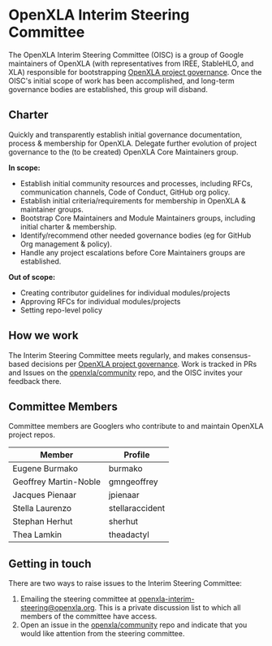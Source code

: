 # OpenXLA Interim Steering Committee

The OpenXLA Interim Steering Committee (OISC) is a group of Google maintainers of OpenXLA (with representatives from IREE, StableHLO, and XLA) responsible for bootstrapping [OpenXLA project governance](https://github.com/openxla/community/blob/main/GOVERNANCE.md). Once the OISC's initial scope of work has been accomplished, and long-term governance bodies are established, this group will disband. 

## Charter

Quickly and transparently establish initial governance documentation, process & membership for OpenXLA. Delegate further evolution of project governance to the (to be created) OpenXLA Core Maintainers group. 

**In scope:**

* Establish initial community resources and processes, including RFCs, communication channels, Code of Conduct, GitHub org policy.
* Establish initial criteria/requirements for membership in OpenXLA & maintainer groups. 
* Bootstrap Core Maintainers and Module Maintainers groups, including initial charter & membership. 
* Identify/recommend other needed governance bodies (eg for GitHub Org management & policy).
* Handle any project escalations before Core Maintainers groups are established. 

**Out of scope:**

* Creating contributor guidelines for individual modules/projects
* Approving RFCs for individual modules/projects
* Setting repo-level policy 

## How we work 

The Interim Steering Committee meets regularly, and makes consensus-based decisions per [OpenXLA project governance](https://github.com/openxla/community/blob/main/GOVERNANCE.md).  Work is tracked in PRs and Issues on the [openxla/community](https://github.com/openxla/community/tree/main/meetings) repo, and the OISC invites your feedback there.

## Committee Members

Committee members are Googlers who contribute to and maintain OpenXLA project repos.

| Member                | Profile         |
|-----------------------|-----------------|
| Eugene Burmako        | burmako         |
| Geoffrey Martin-Noble | gmngeoffrey     |
| Jacques Pienaar       | jpienaar        |
| Stella Laurenzo       | stellaraccident |
| Stephan Herhut        | sherhut         |
| Thea Lamkin           | theadactyl      |


## Getting in touch

There are two ways to raise issues to the Interim Steering Committee:



1. Emailing the steering committee at [openxla-interim-steering@openxla.org](mailto:openxla-interim-steering@openxla.org). This is a private discussion list to which all members of the committee have access.
2. Open an issue in the [openxla/community](https://github.com/openxla/community/tree/main/meetings) repo and indicate that you would like attention from the steering committee. 
